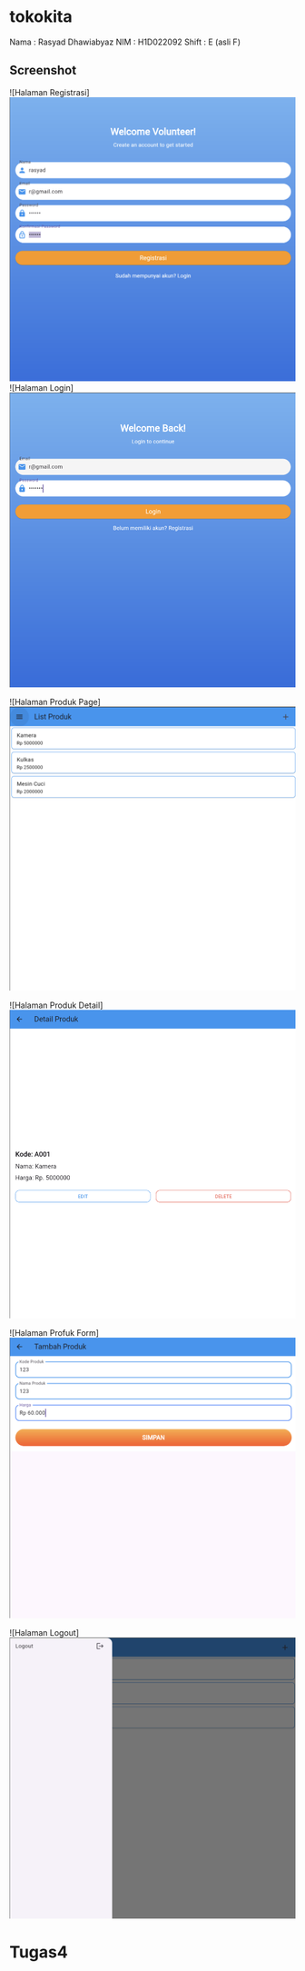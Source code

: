 
# tokokita
Nama   : Rasyad Dhawiabyaz
NIM    : H1D022092
Shift  : E (asli F)
## Screenshot
![Halaman Registrasi] ![img.png](img.png)
![Halaman Login] ![img_1.png](img_1.png)

![Halaman Produk Page] ![img_2.png](img_2.png)

![Halaman Produk Detail] ![img_3.png](img_3.png)

![Halaman Profuk Form] ![img_4.png](img_4.png)

![Halaman Logout] ![img_5.png](img_5.png)
 
# Tugas4
